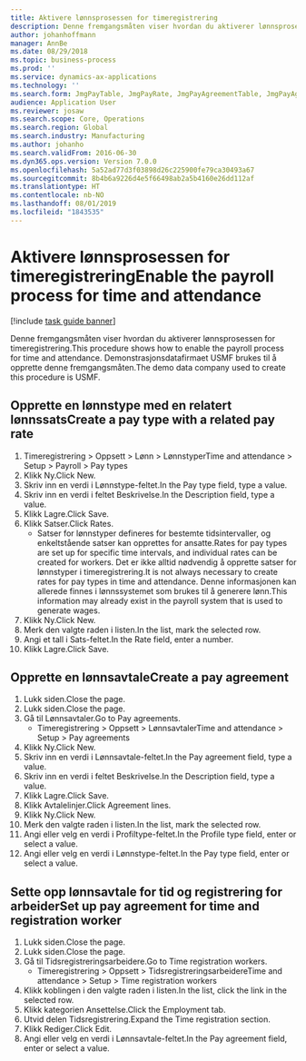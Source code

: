 ```yaml
---
title: Aktivere lønnsprosessen for timeregistrering
description: Denne fremgangsmåten viser hvordan du aktiverer lønnsprosessen for timeregistrering.
author: johanhoffmann
manager: AnnBe
ms.date: 08/29/2018
ms.topic: business-process
ms.prod: ''
ms.service: dynamics-ax-applications
ms.technology: ''
ms.search.form: JmgPayTable, JmgPayRate, JmgPayAgreementTable, JmgPayAgreementLine, HcmWorker
audience: Application User
ms.reviewer: josaw
ms.search.scope: Core, Operations
ms.search.region: Global
ms.search.industry: Manufacturing
ms.author: johanho
ms.search.validFrom: 2016-06-30
ms.dyn365.ops.version: Version 7.0.0
ms.openlocfilehash: 5a52ad77d3f03898d26c225900fe79ca30493a67
ms.sourcegitcommit: 8b4b6a9226d4e5f66498ab2a5b4160e26dd112af
ms.translationtype: HT
ms.contentlocale: nb-NO
ms.lasthandoff: 08/01/2019
ms.locfileid: "1843535"
---
```

# <a name="enable-the-payroll-process-for-time-and-attendance"></a><span data-ttu-id="67661-103">Aktivere lønnsprosessen for timeregistrering</span><span class="sxs-lookup"><span data-stu-id="67661-103">Enable the payroll process for time and attendance</span></span>

[!include [task guide banner](../../includes/task-guide-banner.md)]

<span data-ttu-id="67661-104">Denne fremgangsmåten viser hvordan du aktiverer lønnsprosessen for timeregistrering.</span><span class="sxs-lookup"><span data-stu-id="67661-104">This procedure shows how to enable the payroll process for time and attendance.</span></span> <span data-ttu-id="67661-105">Demonstrasjonsdatafirmaet USMF brukes til å opprette denne fremgangsmåten.</span><span class="sxs-lookup"><span data-stu-id="67661-105">The demo data company used to create this procedure is USMF.</span></span>


## <a name="create-a-pay-type-with-a-related-pay-rate"></a><span data-ttu-id="67661-106">Opprette en lønnstype med en relatert lønnssats</span><span class="sxs-lookup"><span data-stu-id="67661-106">Create a pay type with a related pay rate</span></span>
1. <span data-ttu-id="67661-107">Timeregistrering > Oppsett > Lønn > Lønnstyper</span><span class="sxs-lookup"><span data-stu-id="67661-107">Time and attendance > Setup > Payroll > Pay types</span></span>
2. <span data-ttu-id="67661-108">Klikk Ny.</span><span class="sxs-lookup"><span data-stu-id="67661-108">Click New.</span></span>
3. <span data-ttu-id="67661-109">Skriv inn en verdi i Lønnstype-feltet.</span><span class="sxs-lookup"><span data-stu-id="67661-109">In the Pay type field, type a value.</span></span>
4. <span data-ttu-id="67661-110">Skriv inn en verdi i feltet Beskrivelse.</span><span class="sxs-lookup"><span data-stu-id="67661-110">In the Description field, type a value.</span></span>
5. <span data-ttu-id="67661-111">Klikk Lagre.</span><span class="sxs-lookup"><span data-stu-id="67661-111">Click Save.</span></span>
6. <span data-ttu-id="67661-112">Klikk Satser.</span><span class="sxs-lookup"><span data-stu-id="67661-112">Click Rates.</span></span>
    * <span data-ttu-id="67661-113">Satser for lønnstyper defineres for bestemte tidsintervaller, og enkeltstående satser kan opprettes for ansatte.</span><span class="sxs-lookup"><span data-stu-id="67661-113">Rates for pay types are set up for specific time intervals, and individual rates can be created for workers.</span></span> <span data-ttu-id="67661-114">Det er ikke alltid nødvendig å opprette satser for lønnstyper i timeregistrering.</span><span class="sxs-lookup"><span data-stu-id="67661-114">It is not always necessary to create rates for pay types in time and attendance.</span></span> <span data-ttu-id="67661-115">Denne informasjonen kan allerede finnes i lønnssystemet som brukes til å generere lønn.</span><span class="sxs-lookup"><span data-stu-id="67661-115">This information may already exist in the payroll system that is used to generate wages.</span></span>  
7. <span data-ttu-id="67661-116">Klikk Ny.</span><span class="sxs-lookup"><span data-stu-id="67661-116">Click New.</span></span>
8. <span data-ttu-id="67661-117">Merk den valgte raden i listen.</span><span class="sxs-lookup"><span data-stu-id="67661-117">In the list, mark the selected row.</span></span>
9. <span data-ttu-id="67661-118">Angi et tall i Sats-feltet.</span><span class="sxs-lookup"><span data-stu-id="67661-118">In the Rate field, enter a number.</span></span>
10. <span data-ttu-id="67661-119">Klikk Lagre.</span><span class="sxs-lookup"><span data-stu-id="67661-119">Click Save.</span></span>

## <a name="create-a-pay-agreement"></a><span data-ttu-id="67661-120">Opprette en lønnsavtale</span><span class="sxs-lookup"><span data-stu-id="67661-120">Create a pay agreement</span></span>
1. <span data-ttu-id="67661-121">Lukk siden.</span><span class="sxs-lookup"><span data-stu-id="67661-121">Close the page.</span></span>
2. <span data-ttu-id="67661-122">Lukk siden.</span><span class="sxs-lookup"><span data-stu-id="67661-122">Close the page.</span></span>
3. <span data-ttu-id="67661-123">Gå til Lønnsavtaler.</span><span class="sxs-lookup"><span data-stu-id="67661-123">Go to Pay agreements.</span></span>
    * <span data-ttu-id="67661-124">Timeregistrering > Oppsett > Lønnsavtaler</span><span class="sxs-lookup"><span data-stu-id="67661-124">Time and attendance > Setup > Pay agreements</span></span>  
4. <span data-ttu-id="67661-125">Klikk Ny.</span><span class="sxs-lookup"><span data-stu-id="67661-125">Click New.</span></span>
5. <span data-ttu-id="67661-126">Skriv inn en verdi i Lønnsavtale-feltet.</span><span class="sxs-lookup"><span data-stu-id="67661-126">In the Pay agreement field, type a value.</span></span>
6. <span data-ttu-id="67661-127">Skriv inn en verdi i feltet Beskrivelse.</span><span class="sxs-lookup"><span data-stu-id="67661-127">In the Description field, type a value.</span></span>
7. <span data-ttu-id="67661-128">Klikk Lagre.</span><span class="sxs-lookup"><span data-stu-id="67661-128">Click Save.</span></span>
8. <span data-ttu-id="67661-129">Klikk Avtalelinjer.</span><span class="sxs-lookup"><span data-stu-id="67661-129">Click Agreement lines.</span></span>
9. <span data-ttu-id="67661-130">Klikk Ny.</span><span class="sxs-lookup"><span data-stu-id="67661-130">Click New.</span></span>
10. <span data-ttu-id="67661-131">Merk den valgte raden i listen.</span><span class="sxs-lookup"><span data-stu-id="67661-131">In the list, mark the selected row.</span></span>
11. <span data-ttu-id="67661-132">Angi eller velg en verdi i Profiltype-feltet.</span><span class="sxs-lookup"><span data-stu-id="67661-132">In the Profile type field, enter or select a value.</span></span>
12. <span data-ttu-id="67661-133">Angi eller velg en verdi i Lønnstype-feltet.</span><span class="sxs-lookup"><span data-stu-id="67661-133">In the Pay type field, enter or select a value.</span></span>

## <a name="set-up-pay-agreement-for-time-and-registration-worker"></a><span data-ttu-id="67661-134">Sette opp lønnsavtale for tid og registrering for arbeider</span><span class="sxs-lookup"><span data-stu-id="67661-134">Set up pay agreement for time and registration worker</span></span>
1. <span data-ttu-id="67661-135">Lukk siden.</span><span class="sxs-lookup"><span data-stu-id="67661-135">Close the page.</span></span>
2. <span data-ttu-id="67661-136">Lukk siden.</span><span class="sxs-lookup"><span data-stu-id="67661-136">Close the page.</span></span>
3. <span data-ttu-id="67661-137">Gå til Tidsregistreringsarbeidere.</span><span class="sxs-lookup"><span data-stu-id="67661-137">Go to Time registration workers.</span></span>
    * <span data-ttu-id="67661-138">Timeregistrering > Oppsett > Tidsregistreringsarbeidere</span><span class="sxs-lookup"><span data-stu-id="67661-138">Time and attendance > Setup > Time registration workers</span></span>  
4. <span data-ttu-id="67661-139">Klikk koblingen i den valgte raden i listen.</span><span class="sxs-lookup"><span data-stu-id="67661-139">In the list, click the link in the selected row.</span></span>
5. <span data-ttu-id="67661-140">Klikk kategorien Ansettelse.</span><span class="sxs-lookup"><span data-stu-id="67661-140">Click the Employment tab.</span></span>
6. <span data-ttu-id="67661-141">Utvid delen Tidsregistrering.</span><span class="sxs-lookup"><span data-stu-id="67661-141">Expand the Time registration section.</span></span>
7. <span data-ttu-id="67661-142">Klikk Rediger.</span><span class="sxs-lookup"><span data-stu-id="67661-142">Click Edit.</span></span>
8. <span data-ttu-id="67661-143">Angi eller velg en verdi i Lønnsavtale-feltet.</span><span class="sxs-lookup"><span data-stu-id="67661-143">In the Pay agreement field, enter or select a value.</span></span>

